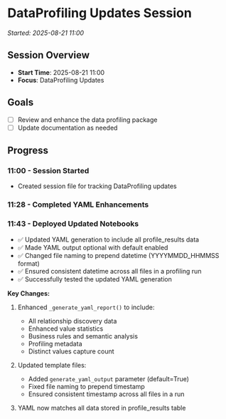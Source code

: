 # DataProfiling Updates Session
*Started: 2025-08-21 11:00*

## Session Overview
- **Start Time**: 2025-08-21 11:00
- **Focus**: DataProfiling Updates

## Goals
- [ ] Review and enhance the data profiling package
- [ ] Update documentation as needed

## Progress

### 11:00 - Session Started
- Created session file for tracking DataProfiling updates

### 11:28 - Completed YAML Enhancements

### 11:43 - Deployed Updated Notebooks
- ✅ Updated YAML generation to include all profile_results data
- ✅ Made YAML output optional with default enabled
- ✅ Changed file naming to prepend datetime (YYYYMMDD_HHMMSS format)
- ✅ Ensured consistent datetime across all files in a profiling run
- ✅ Successfully tested the updated YAML generation

**Key Changes:**
1. Enhanced `_generate_yaml_report()` to include:
   - All relationship discovery data
   - Enhanced value statistics
   - Business rules and semantic analysis
   - Profiling metadata
   - Distinct values capture count

2. Updated template files:
   - Added `generate_yaml_output` parameter (default=True)
   - Fixed file naming to prepend timestamp
   - Ensured consistent timestamp across all files in a run

3. YAML now matches all data stored in profile_results table
